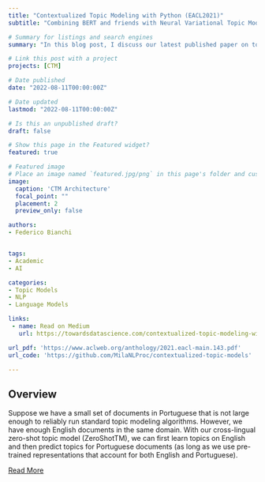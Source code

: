 ```yaml
---
title: "Contextualized Topic Modeling with Python (EACL2021)"
subtitle: "Combining BERT and friends with Neural Variational Topic Models"

# Summary for listings and search engines
summary: "In this blog post, I discuss our latest published paper on topic modeling in which we introduce Contextualized Topic Models."

# Link this post with a project
projects: [CTM]

# Date published
date: "2022-08-11T00:00:00Z"

# Date updated
lastmod: "2022-08-11T00:00:00Z"

# Is this an unpublished draft?
draft: false

# Show this page in the Featured widget?
featured: true

# Featured image
# Place an image named `featured.jpg/png` in this page's folder and customize its options here.
image:
  caption: 'CTM Architecture'
  focal_point: ""
  placement: 2
  preview_only: false

authors:
- Federico Bianchi


tags:
- Academic
- AI

categories:
- Topic Models
- NLP
- Language Models

links:
 - name: Read on Medium
   url: https://towardsdatascience.com/contextualized-topic-modeling-with-python-eacl2021-eacf6dfa576

url_pdf: 'https://www.aclweb.org/anthology/2021.eacl-main.143.pdf'
url_code: 'https://github.com/MilaNLProc/contextualized-topic-models'

---
```


## Overview

Suppose we have a small set of documents in Portuguese that is not large enough to reliably run standard topic modeling algorithms. However, we have enough English documents in the same domain. With our cross-lingual zero-shot topic model (ZeroShotTM), we can first learn topics on English and then predict topics for Portuguese documents (as long as we use pre-trained representations that account for both English and Portuguese).

[Read More](https://towardsdatascience.com/contextualized-topic-modeling-with-python-eacl2021-eacf6dfa576)
